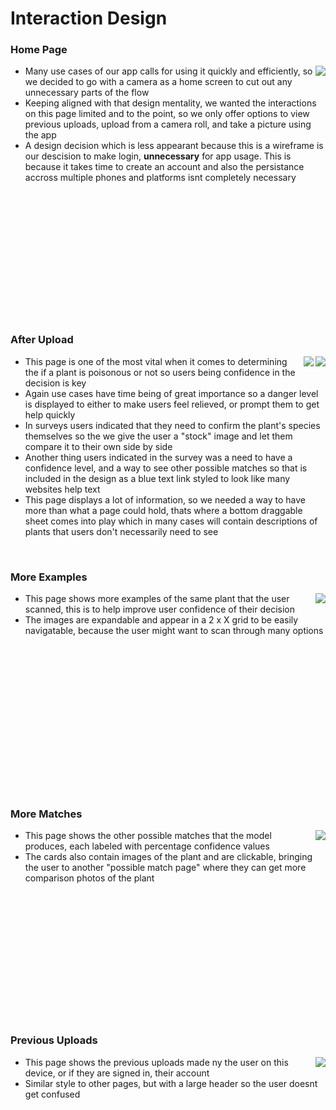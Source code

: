 # Interaction Design





<table>
  <tbody>
    <tr>
      <h3>Home Page</h3> 
      <img align="right" src="https://user-images.githubusercontent.com/52172832/164091921-fc5b7f35-0900-435f-85b9-83aeb44e9993.png">
      <ul>
        <li>
          Many use cases of our app calls for using it quickly and efficiently, so we decided to go with a camera as a home screen to cut out any     unnecessary parts of the flow
        </li>
        <li>
          Keeping aligned with that design mentality, we wanted the interactions on this page limited and to the point, so we only offer options to view previous uploads, upload from a camera roll, and take a picture using the app
        </li>
        <li>
          A design decision which is less appearant because this is a wireframe is our descision to make login, <b>unnecessary</b> for app usage. This is because it takes time to create an account and also the persistance accross multiple phones and platforms isnt completely necessary 
        </li>
      </ul>
    </tr>
    <tr>
      <br>  
      <br>
      <br>
      <br>
      <br>
      <br>
      <br>
      <br>
      <br>
      <br>
      <br>
      <br>
    </tr>
    <tr>
      <h3>After Upload</h3> 
      <img align="right" src="https://user-images.githubusercontent.com/52172832/164092631-79db0bd3-0c75-4ca1-858e-9d38e5ba8d25.png">
      <img align="right" src="https://user-images.githubusercontent.com/52172832/164092639-3f2b495a-866e-4f3d-afa0-20aa931ff798.png">
      <ul>
        <li>
          This page is one of the most vital when it comes to determining the if a plant is poisonous or not so users being confidence in the decision is key
        </li>
        <li>
          Again use cases have time being of great importance so a danger level is displayed to either to make users feel relieved, or prompt them to get help quickly
        </li>
        <li>
          In surveys users indicated that they need to confirm the plant's species themselves so the we give the user a "stock" image and let them compare it to their own side by side
        </li>
        <li>
          Another thing users indicated in the survey was a need to have a confidence level, and a way to see other possible matches so that is included in the design as a blue text link styled to look like many websites help text
        </li>
        <li>
          This page displays a lot of information, so we needed a way to have more than what a page could hold, thats where a bottom draggable sheet comes into play which in many cases will contain descriptions of plants that users don't necessarily need to see
        </li>
      </ul>
    </tr>
    <tr>
      <br>
    </tr>
    <tr>
      <h3> More Examples </h3>
      <img align="right" src="https://user-images.githubusercontent.com/52172832/164092703-702f77c1-d6ea-48c1-9b03-01458e21a4db.png">
        <ul>
        <li>
          This page shows more examples of the same plant that the user scanned, this is to help improve user confidence of their decision
        </li>
        <li>
          The images are expandable and appear in a 2 x X grid to be easily navigatable, because the user might want to scan through many options
        </li>
      </ul>
    </tr>
     <tr>
      <br>  
      <br>
      <br>
      <br>
      <br>
      <br>
      <br>
      <br>
      <br>
      <br>
      <br>
      <br>
      <br>
      <br>
    </tr>
    <tr>
      <h3> More Matches </h3>
      <img align="right" src="https://user-images.githubusercontent.com/52172832/164092721-c1724721-0673-4282-b458-88d75caed771.png">
        <ul>
        <li>
          This page shows the other possible matches that the model produces, each labeled with percentage confidence values
        </li>
        <li>
          The cards also contain images of the plant and are clickable, bringing the user to another "possible match page" where they can get more comparison photos of the plant
        </li>
      </ul>
    </tr>
    <tr>
      <br>
      <br>
      <br>
      <br>
      <br>
      <br>
      <br>
      <br>
      <br>
      <br>
      <br>
      <br>
    </tr>
    <tr>
     <h3> Previous Uploads </h3>
     <img align="right" src="https://user-images.githubusercontent.com/52172832/164092669-af29d043-fe89-47cd-a4ac-00807747f1b6.png">
       <ul>
       <li>
         This page shows the previous uploads made ny the user on this device, or if they are signed in, their account
       </li>
       <li>
         Similar style to other pages, but with a large header so the user doesnt get confused 
       </li>
     </ul>
   </tr>
  </tbody>
  </table>
  
       
  




